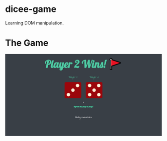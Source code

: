 # dicee-game
Learning DOM manipulation.

# The Game

![dicee](https://github.com/AndyOximenes/dicee-game/blob/master/readmegif.gif?raw=true)
